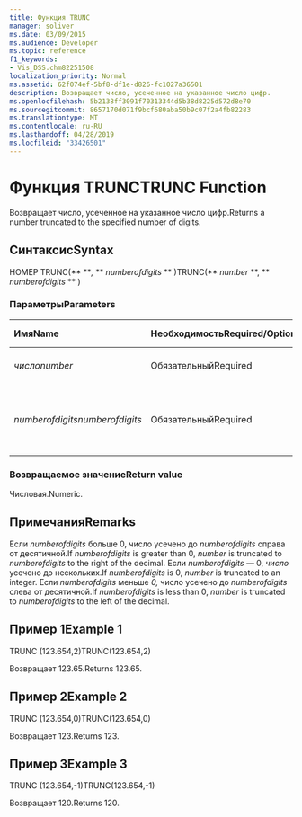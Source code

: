 ```yaml
---
title: Функция TRUNC
manager: soliver
ms.date: 03/09/2015
ms.audience: Developer
ms.topic: reference
f1_keywords:
- Vis_DSS.chm82251508
localization_priority: Normal
ms.assetid: 62f074ef-5bf8-df1e-d826-fc1027a36501
description: Возвращает число, усеченное на указанное число цифр.
ms.openlocfilehash: 5b2138ff3091f70313344d5b38d8225d572d8e70
ms.sourcegitcommit: 8657170d071f9bcf680aba50b9c07f2a4fb82283
ms.translationtype: MT
ms.contentlocale: ru-RU
ms.lasthandoff: 04/28/2019
ms.locfileid: "33426501"
---
```

# <a name="trunc-function"></a><span data-ttu-id="2f6d4-103">Функция TRUNC</span><span class="sxs-lookup"><span data-stu-id="2f6d4-103">TRUNC Function</span></span>

<span data-ttu-id="2f6d4-104">Возвращает число, усеченное на указанное число цифр.</span><span class="sxs-lookup"><span data-stu-id="2f6d4-104">Returns a number truncated to the specified number of digits.</span></span>
  
## <a name="syntax"></a><span data-ttu-id="2f6d4-105">Синтаксис</span><span class="sxs-lookup"><span data-stu-id="2f6d4-105">Syntax</span></span>

<span data-ttu-id="2f6d4-106">НОМЕР TRUNC(\*\* \*\**,* \*\* *numberofdigits* \*\* )</span><span class="sxs-lookup"><span data-stu-id="2f6d4-106">TRUNC(\*\* *number* \*\*, \*\* *numberofdigits* \*\* )</span></span> 
  
### <a name="parameters"></a><span data-ttu-id="2f6d4-107">Параметры</span><span class="sxs-lookup"><span data-stu-id="2f6d4-107">Parameters</span></span>

|<span data-ttu-id="2f6d4-108">**Имя**</span><span class="sxs-lookup"><span data-stu-id="2f6d4-108">**Name**</span></span>|<span data-ttu-id="2f6d4-109">**Необходимость**</span><span class="sxs-lookup"><span data-stu-id="2f6d4-109">**Required/Optional**</span></span>|<span data-ttu-id="2f6d4-110">**Тип данных**</span><span class="sxs-lookup"><span data-stu-id="2f6d4-110">**Data Type**</span></span>|<span data-ttu-id="2f6d4-111">**Описание**</span><span class="sxs-lookup"><span data-stu-id="2f6d4-111">**Description**</span></span>|
|:-----|:-----|:-----|:-----|
| <span data-ttu-id="2f6d4-112">_число_</span><span class="sxs-lookup"><span data-stu-id="2f6d4-112">_number_</span></span> <br/> |<span data-ttu-id="2f6d4-113">Обязательный</span><span class="sxs-lookup"><span data-stu-id="2f6d4-113">Required</span></span>  <br/> |<span data-ttu-id="2f6d4-114">**Числовой**</span><span class="sxs-lookup"><span data-stu-id="2f6d4-114">**Numeric**</span></span> <br/> |<span data-ttu-id="2f6d4-115">Число, необходимое для усечений.</span><span class="sxs-lookup"><span data-stu-id="2f6d4-115">The number to truncate.</span></span>  <br/> |
| <span data-ttu-id="2f6d4-116">_numberofdigits_</span><span class="sxs-lookup"><span data-stu-id="2f6d4-116">_numberofdigits_</span></span> <br/> |<span data-ttu-id="2f6d4-117">Обязательный</span><span class="sxs-lookup"><span data-stu-id="2f6d4-117">Required</span></span>  <br/> |<span data-ttu-id="2f6d4-118">**Числовой**</span><span class="sxs-lookup"><span data-stu-id="2f6d4-118">**Numeric**</span></span> <br/> |<span data-ttu-id="2f6d4-119">Количество цифр, к которым нужно усечено _число._</span><span class="sxs-lookup"><span data-stu-id="2f6d4-119">The number of digits to which to truncate  _number_.</span></span>  <br/> |
   
### <a name="return-value"></a><span data-ttu-id="2f6d4-120">Возвращаемое значение</span><span class="sxs-lookup"><span data-stu-id="2f6d4-120">Return value</span></span>

<span data-ttu-id="2f6d4-121">Числовая.</span><span class="sxs-lookup"><span data-stu-id="2f6d4-121">Numeric.</span></span>
  
## <a name="remarks"></a><span data-ttu-id="2f6d4-122">Примечания</span><span class="sxs-lookup"><span data-stu-id="2f6d4-122">Remarks</span></span>

<span data-ttu-id="2f6d4-123">Если _numberofdigits_ больше 0,  число усечено до _numberofdigits_ справа от десятичной.</span><span class="sxs-lookup"><span data-stu-id="2f6d4-123">If  _numberofdigits_ is greater than 0,  _number_ is truncated to  _numberofdigits_ to the right of the decimal.</span></span> <span data-ttu-id="2f6d4-124">Если  _numberofdigits_ — 0,  _число_ усечено до нескольких.</span><span class="sxs-lookup"><span data-stu-id="2f6d4-124">If  _numberofdigits_ is 0,  _number_ is truncated to an integer.</span></span> <span data-ttu-id="2f6d4-125">Если  _numberofdigits_ меньше  _0,_ число усечено до  _numberofdigits_ слева от десятичной.</span><span class="sxs-lookup"><span data-stu-id="2f6d4-125">If  _numberofdigits_ is less than 0,  _number_ is truncated to  _numberofdigits_ to the left of the decimal.</span></span> 
  
## <a name="example-1"></a><span data-ttu-id="2f6d4-126">Пример 1</span><span class="sxs-lookup"><span data-stu-id="2f6d4-126">Example 1</span></span>

<span data-ttu-id="2f6d4-127">TRUNC (123.654,2)</span><span class="sxs-lookup"><span data-stu-id="2f6d4-127">TRUNC(123.654,2)</span></span>
  
<span data-ttu-id="2f6d4-128">Возвращает 123.65.</span><span class="sxs-lookup"><span data-stu-id="2f6d4-128">Returns 123.65.</span></span>
  
## <a name="example-2"></a><span data-ttu-id="2f6d4-129">Пример 2</span><span class="sxs-lookup"><span data-stu-id="2f6d4-129">Example 2</span></span>

<span data-ttu-id="2f6d4-130">TRUNC (123.654,0)</span><span class="sxs-lookup"><span data-stu-id="2f6d4-130">TRUNC(123.654,0)</span></span>
  
<span data-ttu-id="2f6d4-131">Возвращает 123.</span><span class="sxs-lookup"><span data-stu-id="2f6d4-131">Returns 123.</span></span>
  
## <a name="example-3"></a><span data-ttu-id="2f6d4-132">Пример 3</span><span class="sxs-lookup"><span data-stu-id="2f6d4-132">Example 3</span></span>

<span data-ttu-id="2f6d4-133">TRUNC (123.654,-1)</span><span class="sxs-lookup"><span data-stu-id="2f6d4-133">TRUNC(123.654,-1)</span></span>
  
<span data-ttu-id="2f6d4-134">Возвращает 120.</span><span class="sxs-lookup"><span data-stu-id="2f6d4-134">Returns 120.</span></span>
  

